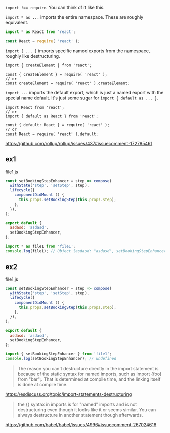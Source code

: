 `import !== require`. You can think of it like this.

`import * as ...` imports the entire namespace. These are roughly equivalent.

```javascript
import * as React from 'react';

const React = require( 'react' );
```

`import { ... }` imports specific named exports from the namespace, roughly like destructuring.


```
import { createElement } from 'react';

const { createElement } = require( 'react' );
// or
const createElement = require( 'react' ).createElement;
```

`import ...` imports the default export, which is just a named export with the special name default. It's just some sugar for `import { default as ... }`.

```
import React from 'react';
// or
import { default as React } from 'react';

const { default: React } = require( 'react' );
// or
const React = require( 'react' ).default;
```

https://github.com/rollup/rollup/issues/437#issuecomment-172785461

## ex1

file1.js

```javascript
const setBookingStepEnhancer = step => compose(
  withState('step', 'setStep', step),
  lifecycle({
    componentDidMount () {
      this.props.setBookingStep(this.props.step);
    },
  }),
);

export default {
  asdasd: 'asdasd',
  setBookingStepEnhancer,
};
```

```javascript
import * as file1 from 'file1';
console.log(file1); // Object {asdasd: "asdasd", setBookingStepEnhancer: function}
```

## ex2

file1.js

```javascript
const setBookingStepEnhancer = step => compose(
  withState('step', 'setStep', step),
  lifecycle({
    componentDidMount () {
      this.props.setBookingStep(this.props.step);
    },
  }),
);

export default {
  asdasd: 'asdasd',
  setBookingStepEnhancer,
};
```

```javascript
import { setBookingStepEnhancer } from 'file1';
console.log(setBookingStepEnhancer); // undefined
```

>The reason you can't destructure directly in the import statement is because of the static syntax for named imports, such as import {foo} from "bar";. That is determined at compile time, and the linking itself is done at compile time.

https://esdiscuss.org/topic/import-statements-destructuring

>the {} syntax in imports is for "named" imports and is not destructuring even though it looks like it or seems similar. You can always destructure in another statement though afterwards.

https://github.com/babel/babel/issues/4996#issuecomment-267024616
